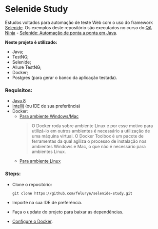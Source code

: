 # Selenide Study

Estudos voltados para automação de teste Web com o uso do framework [Selenide](https://selenide.org/index.html). Os exemplos deste repositório são executados no curso do [QA Ninja](https://www.qaninja.com.br/) - [Selenide: Automação de ponta a ponta em Java](https://dojo.qaninja.com.br/curso/selenide-java/).

**Neste projeto é utilizado:**

* Java;
* TestNG;
* Selenide;
* Allure TestNG;
* Docker;
* Postgres (para gerar o banco da aplicação testada).

### Requisitos:

* [Java 8](https://www.oracle.com/br/java/technologies/javase/javase-jdk8-downloads.html)
* [Intellij](https://www.jetbrains.com/pt-br/idea/download/#section=windows) (ou IDE de sua preferência)
* Docker:
    * [Para ambiente Windows/Mac](https://github.com/docker/toolbox/releases)
      > O Docker roda sobre ambiente Linux e por esse motivo para utilizá-lo em outros ambientes é necessário a utilização de uma máquina virtual.
      O Docker Toolbox é um pacote de ferramentas da qual agiliza o processo de instalação nos ambientes Windows e Mac, o que não é necessário para 
      ambientes Linux.
    * [Para ambiente Linux](https://www.docker.com/get-started)

### Steps:

* Clone o repositório:
  
  ``git clone https://github.com/felurye/selenide-study.git``

* Importe na sua IDE de preferência.

* Faça o update do projeto para baixar as dependências.

* [Configure o Docker](https://github.com/felurye/selenide-study/blob/master/notes/ConfigDocker.md).
